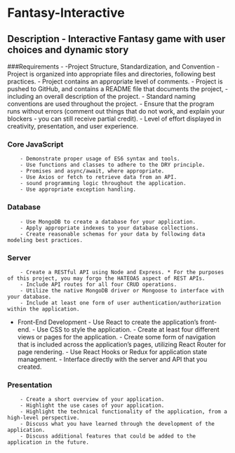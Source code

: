 # Fantasy-Interactive

## Description - Interactive Fantasy game with user choices and dynamic story


###Requirements
        - -Project Structure, Standardization, and Convention
        - Project is organized into appropriate files and directories, following best practices.
        - Project contains an appropriate level of comments.
        - Project is pushed to GitHub, and contains a README file that documents the project, - including an overall description of the project.
        - Standard naming conventions are used throughout the project.
        - Ensure that the program runs without errors (comment out things that do not work, and explain your blockers - you can still receive partial credit).
        - Level of effort displayed in creativity, presentation, and user experience.
### Core JavaScript
        - Demonstrate proper usage of ES6 syntax and tools.
        - Use functions and classes to adhere to the DRY principle.
        - Promises and async/await, where appropriate.
        - Use Axios or fetch to retrieve data from an API.
        - sound programming logic throughout the application.
        - Use appropriate exception handling.
### Database
        - Use MongoDB to create a database for your application.
        - Apply appropriate indexes to your database collections.
        - Create reasonable schemas for your data by following data modeling best practices.
### Server
        - Create a RESTful API using Node and Express. * For the purposes of this project, you may forgo the HATEOAS aspect of REST APIs.
        - Include API routes for all four CRUD operations.
        - Utilize the native MongoDB driver or Mongoose to interface with your database.
        - Include at least one form of user authentication/authorization within the application.
- Front-End Development
        -  Use React to create the application’s front-end.
        -  Use CSS to style the application.
        - Create at least four different views or pages for the application.
        - Create some form of navigation that is included across the application’s pages,  utilizing React Router for page rendering.
        - Use React Hooks or Redux for application state management.
        - Interface directly with the server and API that you created.
### Presentation
        - Create a short overview of your application.
        - Highlight the use cases of your application.
        - Highlight the technical functionality of the application, from a high-level perspective.
        - Discuss what you have learned through the development of the application.
        - Discuss additional features that could be added to the application in the future.
